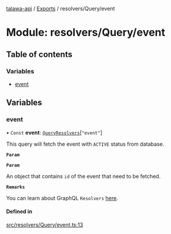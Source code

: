 [talawa-api](../README.md) / [Exports](../modules.md) / resolvers/Query/event

# Module: resolvers/Query/event

## Table of contents

### Variables

- [event](resolvers_Query_event.md#event)

## Variables

### event

• `Const` **event**: [`QueryResolvers`](types_generatedGraphQLTypes.md#queryresolvers)[``"event"``]

This query will fetch the event with `ACTIVE` status from database.

**`Param`**

**`Param`**

An object that contains `id` of the event that need to be fetched.

**`Remarks`**

You can learn about GraphQL `Resolvers`
[here](https://www.apollographql.com/docs/apollo-server/data/resolvers/).

#### Defined in

[src/resolvers/Query/event.ts:13](https://github.com/PalisadoesFoundation/talawa-api/blob/fa10711/src/resolvers/Query/event.ts#L13)
